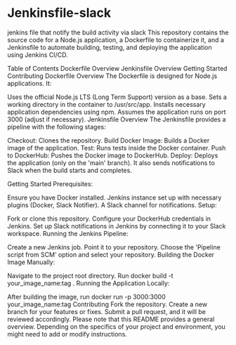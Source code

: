 # Jenkinsfile-slack
jenkins file that notify the build activity via slack
This repository contains the source code for a Node.js application, a Dockerfile to containerize it, and a Jenkinsfile to automate building, testing, and deploying the application using Jenkins CI/CD.

Table of Contents
Dockerfile Overview
Jenkinsfile Overview
Getting Started
Contributing
Dockerfile Overview
The Dockerfile is designed for Node.js applications. It:

Uses the official Node.js LTS (Long Term Support) version as a base.
Sets a working directory in the container to /usr/src/app.
Installs necessary application dependencies using npm.
Assumes the application runs on port 3000 (adjust if necessary).
Jenkinsfile Overview
The Jenkinsfile provides a pipeline with the following stages:

Checkout: Clones the repository.
Build Docker Image: Builds a Docker image of the application.
Test: Runs tests inside the Docker container.
Push to DockerHub: Pushes the Docker image to DockerHub.
Deploy: Deploys the application (only on the 'main' branch).
It also sends notifications to Slack when the build starts and completes.

Getting Started
Prerequisites:

Ensure you have Docker installed.
Jenkins instance set up with necessary plugins (Docker, Slack Notifier).
A Slack channel for notifications.
Setup:

Fork or clone this repository.
Configure your DockerHub credentials in Jenkins.
Set up Slack notifications in Jenkins by connecting it to your Slack workspace.
Running the Jenkins Pipeline:

Create a new Jenkins job.
Point it to your repository.
Choose the 'Pipeline script from SCM' option and select your repository.
Building the Docker Image Manually:

Navigate to the project root directory.
Run docker build -t your_image_name:tag .
Running the Application Locally:

After building the image, run docker run -p 3000:3000 your_image_name:tag
Contributing
Fork the repository.
Create a new branch for your features or fixes.
Submit a pull request, and it will be reviewed accordingly.
Please note that this README provides a general overview. Depending on the specifics of your project and environment, you might need to add or modify instructions.